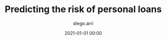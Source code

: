---
title: "Predicting the risk of personal loans"
layout: post
date: 2021-01-01 00:00
tag: jekyll
image: /assets/images/markdown.jpg
headerImage: true
projects: true
hidden: false # don't count this post in blog pagination
category: project
author: diego.arri
externalLink: false
link: false
description: "
Led the end-to-end development of a model that predicts the risk of personal loans and approves/blocks them in real time, proposing 
innovative modeling methods.
"
---